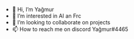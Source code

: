 - 👋 Hi, I’m Yağmur
- 👀 I’m interested in AI an Frc
- 💞️ I’m looking to collaborate on projects
- 📫 How to reach me on discord Yağmur#4465

<!---
yagmur845/yagmur845 is a ✨ special ✨ repository because its `README.md` (this file) appears on your GitHub profile.
You can click the Preview link to take a look at your changes.
--->
